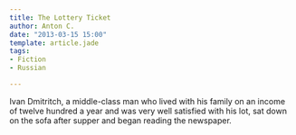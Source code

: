 ```yaml
---
title: The Lottery Ticket
author: Anton C.
date: "2013-03-15 15:00"
template: article.jade
tags:
- Fiction
- Russian

---
```


Ivan Dmitritch, a middle-class man who lived with his family on an income of twelve hundred a year and was very well satisfied with his lot, sat down on the sofa after supper and began reading the newspaper. 